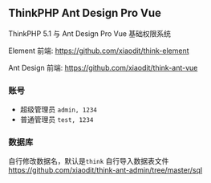 ## ThinkPHP Ant Design Pro Vue
ThinkPHP 5.1 与 Ant Design Pro Vue 基础权限系统  

Element 前端: https://github.com/xiaodit/think-element  

Ant Design 前端: https://github.com/xiaodit/think-ant-vue  


### 账号
* 超级管理员 `admin, 1234` 
* 普通管理员 `test, 1234`

### 数据库
自行修改数据名，默认是`think`
自行导入数据表文件  
https://github.com/xiaodit/think-ant-admin/tree/master/sql
